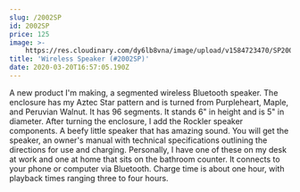 ```yaml
---
slug: /2002SP
id: 2002SP
price: 125
image: >-
    https://res.cloudinary.com/dy6lb8vna/image/upload/v1584723470/SP2002.jpg
title: 'Wireless Speaker (#2002SP)'
date: 2020-03-20T16:57:05.190Z
---
```


A new product I'm making, a segmented wireless Bluetooth speaker. The enclosure has my Aztec Star pattern and is turned
from Purpleheart, Maple, and Peruvian Walnut. It has 96 segments. It stands 6" in height and is 5" in diameter. After
turning the enclosure, I add the Rockler speaker components. A beefy little speaker that has amazing sound. You will get
the speaker, an owner's manual with technical specifications outlining the directions for use and charging. Personally,
I have one of these on my desk at work and one at home that sits on the bathroom counter. It connects to your phone or
computer via Bluetooth. Charge time is about one hour, with playback times ranging three to four hours.
